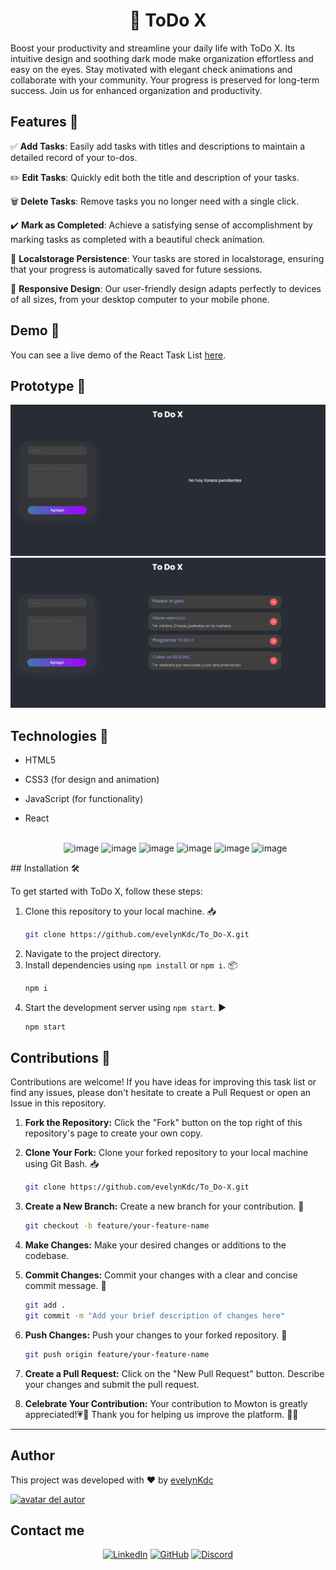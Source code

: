 <h1 align="center">  📝 ToDo X </h1>

Boost your productivity and streamline your daily life with ToDo X. Its intuitive design and soothing dark mode make organization effortless and easy on the eyes. Stay motivated with elegant check animations and collaborate with your community. Your progress is preserved for long-term success. Join us for enhanced organization and productivity.

## Features 🚀

✅ **Add Tasks**: Easily add tasks with titles and descriptions to maintain a detailed record of your to-dos.

✏️ **Edit Tasks**: Quickly edit both the title and description of your tasks.

🗑️ **Delete Tasks**: Remove tasks you no longer need with a single click.

✔️ **Mark as Completed**: Achieve a satisfying sense of accomplishment by marking tasks as completed with a beautiful check animation.

🔄 **Localstorage Persistence**: Your tasks are stored in localstorage, ensuring that your progress is automatically saved for future sessions.

📱 **Responsive Design**: Our user-friendly design adapts perfectly to devices of all sizes, from your desktop computer to your mobile phone.


## Demo 🌈

You can see a live demo of the React Task List [here](https://to-do-x.netlify.app/).

## Prototype 📲
<img src="/portadas/To_do-x_portadaInicial.png" alt="portada del proyecto TO DO X"></img>
<img src="/portadas/To_do-x_portadaItems.png" alt="portada del proyecto TO DO X"></img>

## Technologies 🧩
- HTML5
- CSS3 (for design and animation)
- JavaScript (for functionality)
- React
  <br> <br>

  <div align="center">

  
  ![image](https://img.shields.io/badge/HTML5-E34F26?style=for-the-badge&logo=html5&logoColor=white)
  ![image](https://img.shields.io/badge/CSS3-1572B6?style=for-the-badge&logo=css3&logoColor=white)
  ![image](https://img.shields.io/badge/JavaScript-323330?style=for-the-badge&logo=javascript&logoColor=F7DF1E)
  ![image](https://img.shields.io/badge/React-20232A?style=for-the-badge&logo=react&logoColor=61DAFB)
  ![image](https://img.shields.io/badge/Trello-0052CC?style=for-the-badge&logo=trello&logoColor=white)
  ![image](https://img.shields.io/badge/Figma-F24E1E?style=for-the-badge&logo=figma&logoColor=white)


</div>
## Installation 🛠️

To get started with ToDo X, follow these steps:

1. Clone this repository to your local machine. 📥
   ```bash
   git clone https://github.com/evelynKdc/To_Do-X.git
   ```
3. Navigate to the project directory.
4. Install dependencies using `npm install` or `npm i`. 📦
    ```bash
   npm i
6. Start the development server using `npm start`. ▶️
    ```bash
   npm start
## Contributions 🤝

Contributions are welcome! If you have ideas for improving this task list or find any issues, please don't hesitate to create a Pull Request or open an Issue in this repository.
1. **Fork the Repository:** Click the "Fork" button on the top right of this repository's page to create your own copy.

2. **Clone Your Fork:** Clone your forked repository to your local machine using Git Bash. 📥
   ```bash
   git clone https://github.com/evelynKdc/To_Do-X.git
3. **Create a New Branch:** Create a new branch for your contribution. 🌿
   ```bash
   git checkout -b feature/your-feature-name
4. **Make Changes:** Make your desired changes or additions to the codebase.
5. **Commit Changes:** Commit your changes with a clear and concise commit message. 📝
   ```bash
   git add .
   git commit -m "Add your brief description of changes here"

7. **Push Changes:** Push your changes to your forked repository. 🚀
   ```bash
   git push origin feature/your-feature-name
8. **Create a Pull Request:** Click on the "New Pull Request" button. Describe your changes and submit the pull request.
9. **Celebrate Your Contribution:** Your contribution to Mowton is greatly appreciated!💗🤝 Thank you for helping us improve the platform. 🎉🎉
---
## Author

This project was developed with ❤️ by <a href="https://github.com/evelynKdc">evelynKdc</a>

<a href="https://github.com/evelynKdc"><img src="https://avatars.githubusercontent.com/u/114323897?s=400&u=2972f83197a3195b07c885f106065c1f913fe656&v=4" height="60px" width="60px" alt="avatar del autor"></a>

## Contact me 

<div align="center">
  
[![LinkedIn](	https://img.shields.io/badge/Evelyn_De_la_cruz_Vargas-0077B5?style=for-the-badge&logo=linkedin&logoColor=white)](https://www.linkedin.com/in/evelyn-de-la-cruz-vargas/)
[![GitHub](https://img.shields.io/badge/evelynKdc-100000?style=for-the-badge&logo=github&logoColor=white)](https://github.com/evelynKdc)
[![Discord](https://img.shields.io/badge/evelyndc-5865F2?style=for-the-badge&logo=discord&logoColor=white)](https://discordapp.com/users/evelyndc)

</div>
